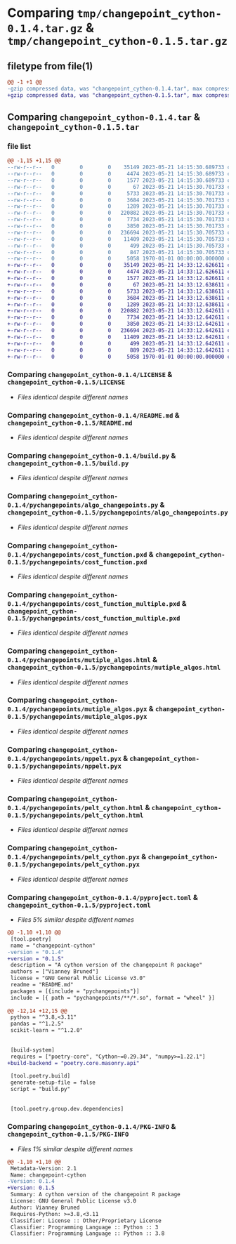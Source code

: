 # Comparing `tmp/changepoint_cython-0.1.4.tar.gz` & `tmp/changepoint_cython-0.1.5.tar.gz`

## filetype from file(1)

```diff
@@ -1 +1 @@
-gzip compressed data, was "changepoint_cython-0.1.4.tar", max compression
+gzip compressed data, was "changepoint_cython-0.1.5.tar", max compression
```

## Comparing `changepoint_cython-0.1.4.tar` & `changepoint_cython-0.1.5.tar`

### file list

```diff
@@ -1,15 +1,15 @@
--rw-r--r--   0        0        0    35149 2023-05-21 14:15:30.689733 changepoint_cython-0.1.4/LICENSE
--rw-r--r--   0        0        0     4474 2023-05-21 14:15:30.689733 changepoint_cython-0.1.4/README.md
--rw-r--r--   0        0        0     1577 2023-05-21 14:15:30.689733 changepoint_cython-0.1.4/build.py
--rw-r--r--   0        0        0       67 2023-05-21 14:15:30.701733 changepoint_cython-0.1.4/pychangepoints/__init__.py
--rw-r--r--   0        0        0     5733 2023-05-21 14:15:30.701733 changepoint_cython-0.1.4/pychangepoints/algo_changepoints.py
--rw-r--r--   0        0        0     3684 2023-05-21 14:15:30.701733 changepoint_cython-0.1.4/pychangepoints/cost_function.pxd
--rw-r--r--   0        0        0     1289 2023-05-21 14:15:30.701733 changepoint_cython-0.1.4/pychangepoints/cost_function_multiple.pxd
--rw-r--r--   0        0        0   220882 2023-05-21 14:15:30.701733 changepoint_cython-0.1.4/pychangepoints/mutiple_algos.html
--rw-r--r--   0        0        0     7734 2023-05-21 14:15:30.701733 changepoint_cython-0.1.4/pychangepoints/mutiple_algos.pyx
--rw-r--r--   0        0        0     3850 2023-05-21 14:15:30.701733 changepoint_cython-0.1.4/pychangepoints/nppelt.pyx
--rw-r--r--   0        0        0   236694 2023-05-21 14:15:30.705733 changepoint_cython-0.1.4/pychangepoints/pelt_cython.html
--rw-r--r--   0        0        0    11409 2023-05-21 14:15:30.705733 changepoint_cython-0.1.4/pychangepoints/pelt_cython.pyx
--rw-r--r--   0        0        0      499 2023-05-21 14:15:30.705733 changepoint_cython-0.1.4/pychangepoints/utils.pxd
--rw-r--r--   0        0        0      847 2023-05-21 14:15:30.705733 changepoint_cython-0.1.4/pyproject.toml
--rw-r--r--   0        0        0     5058 1970-01-01 00:00:00.000000 changepoint_cython-0.1.4/PKG-INFO
+-rw-r--r--   0        0        0    35149 2023-05-21 14:33:12.626611 changepoint_cython-0.1.5/LICENSE
+-rw-r--r--   0        0        0     4474 2023-05-21 14:33:12.626611 changepoint_cython-0.1.5/README.md
+-rw-r--r--   0        0        0     1577 2023-05-21 14:33:12.626611 changepoint_cython-0.1.5/build.py
+-rw-r--r--   0        0        0       67 2023-05-21 14:33:12.638611 changepoint_cython-0.1.5/pychangepoints/__init__.py
+-rw-r--r--   0        0        0     5733 2023-05-21 14:33:12.638611 changepoint_cython-0.1.5/pychangepoints/algo_changepoints.py
+-rw-r--r--   0        0        0     3684 2023-05-21 14:33:12.638611 changepoint_cython-0.1.5/pychangepoints/cost_function.pxd
+-rw-r--r--   0        0        0     1289 2023-05-21 14:33:12.638611 changepoint_cython-0.1.5/pychangepoints/cost_function_multiple.pxd
+-rw-r--r--   0        0        0   220882 2023-05-21 14:33:12.642611 changepoint_cython-0.1.5/pychangepoints/mutiple_algos.html
+-rw-r--r--   0        0        0     7734 2023-05-21 14:33:12.642611 changepoint_cython-0.1.5/pychangepoints/mutiple_algos.pyx
+-rw-r--r--   0        0        0     3850 2023-05-21 14:33:12.642611 changepoint_cython-0.1.5/pychangepoints/nppelt.pyx
+-rw-r--r--   0        0        0   236694 2023-05-21 14:33:12.642611 changepoint_cython-0.1.5/pychangepoints/pelt_cython.html
+-rw-r--r--   0        0        0    11409 2023-05-21 14:33:12.642611 changepoint_cython-0.1.5/pychangepoints/pelt_cython.pyx
+-rw-r--r--   0        0        0      499 2023-05-21 14:33:12.642611 changepoint_cython-0.1.5/pychangepoints/utils.pxd
+-rw-r--r--   0        0        0      889 2023-05-21 14:33:12.642611 changepoint_cython-0.1.5/pyproject.toml
+-rw-r--r--   0        0        0     5058 1970-01-01 00:00:00.000000 changepoint_cython-0.1.5/PKG-INFO
```

### Comparing `changepoint_cython-0.1.4/LICENSE` & `changepoint_cython-0.1.5/LICENSE`

 * *Files identical despite different names*

### Comparing `changepoint_cython-0.1.4/README.md` & `changepoint_cython-0.1.5/README.md`

 * *Files identical despite different names*

### Comparing `changepoint_cython-0.1.4/build.py` & `changepoint_cython-0.1.5/build.py`

 * *Files identical despite different names*

### Comparing `changepoint_cython-0.1.4/pychangepoints/algo_changepoints.py` & `changepoint_cython-0.1.5/pychangepoints/algo_changepoints.py`

 * *Files identical despite different names*

### Comparing `changepoint_cython-0.1.4/pychangepoints/cost_function.pxd` & `changepoint_cython-0.1.5/pychangepoints/cost_function.pxd`

 * *Files identical despite different names*

### Comparing `changepoint_cython-0.1.4/pychangepoints/cost_function_multiple.pxd` & `changepoint_cython-0.1.5/pychangepoints/cost_function_multiple.pxd`

 * *Files identical despite different names*

### Comparing `changepoint_cython-0.1.4/pychangepoints/mutiple_algos.html` & `changepoint_cython-0.1.5/pychangepoints/mutiple_algos.html`

 * *Files identical despite different names*

### Comparing `changepoint_cython-0.1.4/pychangepoints/mutiple_algos.pyx` & `changepoint_cython-0.1.5/pychangepoints/mutiple_algos.pyx`

 * *Files identical despite different names*

### Comparing `changepoint_cython-0.1.4/pychangepoints/nppelt.pyx` & `changepoint_cython-0.1.5/pychangepoints/nppelt.pyx`

 * *Files identical despite different names*

### Comparing `changepoint_cython-0.1.4/pychangepoints/pelt_cython.html` & `changepoint_cython-0.1.5/pychangepoints/pelt_cython.html`

 * *Files identical despite different names*

### Comparing `changepoint_cython-0.1.4/pychangepoints/pelt_cython.pyx` & `changepoint_cython-0.1.5/pychangepoints/pelt_cython.pyx`

 * *Files identical despite different names*

### Comparing `changepoint_cython-0.1.4/pyproject.toml` & `changepoint_cython-0.1.5/pyproject.toml`

 * *Files 5% similar despite different names*

```diff
@@ -1,10 +1,10 @@
 [tool.poetry]
 name = "changepoint-cython"
-version = "0.1.4"
+version = "0.1.5"
 description = "A cython version of the changepoint R package"
 authors = ["Vianney Bruned"]
 license = "GNU General Public License v3.0"
 readme = "README.md"
 packages = [{include = "pychangepoints"}]
 include = [{ path = "pychangepoints/**/*.so", format = "wheel" }]
 
@@ -12,14 +12,15 @@
 python = "^3.8,<3.11"
 pandas = "^1.2.5"
 scikit-learn = "^1.2.0"
 
 
 [build-system]
 requires = ["poetry-core", "Cython~=0.29.34", "numpy>=1.22.1"]
+build-backend = "poetry.core.masonry.api"
 
 [tool.poetry.build]
 generate-setup-file = false
 script = "build.py"
 
 
 [tool.poetry.group.dev.dependencies]
```

### Comparing `changepoint_cython-0.1.4/PKG-INFO` & `changepoint_cython-0.1.5/PKG-INFO`

 * *Files 1% similar despite different names*

```diff
@@ -1,10 +1,10 @@
 Metadata-Version: 2.1
 Name: changepoint-cython
-Version: 0.1.4
+Version: 0.1.5
 Summary: A cython version of the changepoint R package
 License: GNU General Public License v3.0
 Author: Vianney Bruned
 Requires-Python: >=3.8,<3.11
 Classifier: License :: Other/Proprietary License
 Classifier: Programming Language :: Python :: 3
 Classifier: Programming Language :: Python :: 3.8
```

